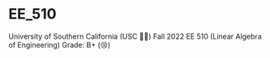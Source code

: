 # EE_510
University of Southern California (USC ✌🏼) Fall 2022 EE 510 (Linear Algebra of Engineering) Grade: B+ (😢)
